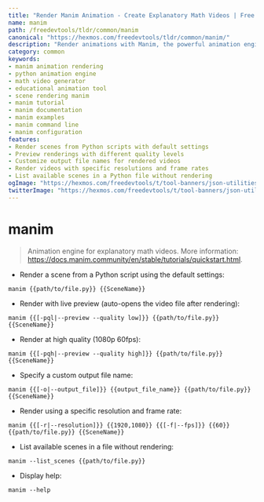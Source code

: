 ```yaml
---
title: "Render Manim Animation - Create Explanatory Math Videos | Free DevTools"
name: manim
path: /freedevtools/tldr/common/manim
canonical: "https://hexmos.com/freedevtools/tldr/common/manim/"
description: "Render animations with Manim, the powerful animation engine for creating explanatory math videos. Generate high-quality educational content easily. Free online tool, no registration required."
category: common
keywords:
- manim animation rendering
- python animation engine
- math video generator
- educational animation tool
- scene rendering manim
- manim tutorial
- manim documentation
- manim examples
- manim command line
- manim configuration
features:
- Render scenes from Python scripts with default settings
- Preview renderings with different quality levels
- Customize output file names for rendered videos
- Render videos with specific resolutions and frame rates
- List available scenes in a Python file without rendering
ogImage: "https://hexmos.com/freedevtools/t/tool-banners/json-utilities-banner.png"
twitterImage: "https://hexmos.com/freedevtools/t/tool-banners/json-utilities-banner.png"
---
```


# manim

> Animation engine for explanatory math videos.
> More information: <https://docs.manim.community/en/stable/tutorials/quickstart.html>.

- Render a scene from a Python script using the default settings:

`manim {{path/to/file.py}} {{SceneName}}`

- Render with live preview (auto-opens the video file after rendering):

`manim {{[-pql|--preview --quality low]}} {{path/to/file.py}} {{SceneName}}`

- Render at high quality (1080p 60fps):

`manim {{[-pqh|--preview --quality high]}} {{path/to/file.py}} {{SceneName}}`

- Specify a custom output file name:

`manim {{[-o|--output_file]}} {{output_file_name}} {{path/to/file.py}} {{SceneName}}`

- Render using a specific resolution and frame rate:

`manim {{[-r|--resolution]}} {{1920,1080}} {{[-f|--fps]}} {{60}} {{path/to/file.py}} {{SceneName}}`

- List available scenes in a file without rendering:

`manim --list_scenes {{path/to/file.py}}`

- Display help:

`manim --help`
